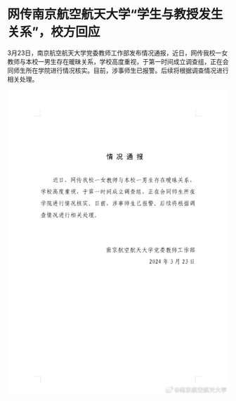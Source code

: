 # 网传南京航空航天大学“学生与教授发生关系”，校方回应

3月23日，南京航空航天大学党委教师工作部发布情况通报，近日，网传我校一女教师与本校一男生存在暖昧关系，学校高度重视，于第一时间成立调查组，正在会同师生所在学院进行情况核实。目前，涉事师生已报警。后续将根据调查情况进行相关处理。

![22256661e18b2c15e7391fedfe6e171e.jpg](https://raw.githubusercontent.com/qqhsx/qqnews_image/main/2024/03/23/网传南京航空航天大学“学生与教授发生关系”，校方回应/22256661e18b2c15e7391fedfe6e171e.jpg)

